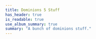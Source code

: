 ```yaml
---
title: Dominions 5 Stuff
has_header: true
is_readable: true
use_album_summary: true
summary: "A bunch of dominions stuff."
---
```

